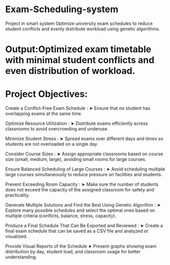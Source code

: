  # Exam-Scheduling-system 
 
 Project in smart system 
Optimize university exam schedules to reduce student conflicts and evenly 
distribute workload using genetic algorithms.


# Output:Optimized exam timetable with minimal student conflicts and even distribution of workload. 
 
  # Project Objectives:
Create a Conflict-Free Exam Schedule : 
➤ Ensure that no student has overlapping exams at the same time.

 Optimize Resource Utilization :
➤ Distribute exams efficiently across classrooms to avoid overcrowding and underuse.

 Minimize Student Stress :
➤ Spread exams over different days and times so students are not overloaded on a single day.

 Consider Course Sizes :
➤ Assign appropriate classrooms based on course size (small, medium, large), avoiding small rooms for large courses.

 Ensure Balanced Scheduling of Large Courses :
➤ Avoid scheduling multiple large courses simultaneously to reduce pressure on facilities and students.

 Prevent Exceeding Room Capacity :
➤ Make sure the number of students does not exceed the capacity of the assigned classroom for safety and practicality.

 Generate Multiple Solutions and Find the Best Using Genetic Algorithm :
➤ Explore many possible schedules and select the optimal ones based on multiple criteria (conflicts, balance, stress, capacity).

Produce a Final Schedule That Can Be Exported and Reviewed :
➤ Create a final exam schedule that can be saved as a CSV file and analyzed or visualized.

Provide Visual Reports of the Schedule
➤ Present graphs showing exam distribution by day, student load, and classroom usage for better understanding.

